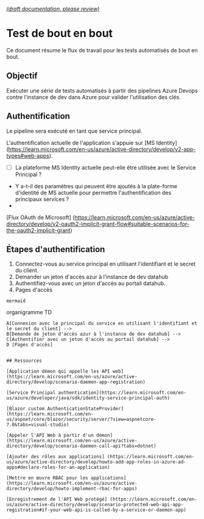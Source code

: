 [_metadata_: remarks]:- "Automatically translated with DeepL. From: /DeveloperGuide/Testing/EndToEnd.md"

[_(draft documentation, please review)_](/DeveloperGuide/Testing/EndToEnd.md)

# Test de bout en bout

Ce document résume le flux de travail pour les tests automatisés de bout en bout.

## Objectif

Exécuter une série de tests automatisés à partir des pipelines Azure Devops contre l'instance de dev dans Azure pour valider l'utilisation des clés.

## Authentification

Le pipeline sera exécuté en tant que service principal.

L'authentification actuelle de l'application s'appuie sur [MS Identity] (https://learn.microsoft.com/en-us/azure/active-directory/develop/v2-app-types#web-apps).

- [ ] La plateforme MS Identity actuelle peut-elle être utilisée avec le Service Principal ?
- Y a-t-il des paramètres qui peuvent être ajoutés à la plate-forme d'identité de MS actuelle pour permettre l'authentification des principaux services ?
-

[Flux OAuth de Microsoft] (https://learn.microsoft.com/en-us/azure/active-directory/develop/v2-oauth2-implicit-grant-flow#suitable-scenarios-for-the-oauth2-implicit-grant)

## Étapes d'authentification

1. Connectez-vous au service principal en utilisant l'identifiant et le secret du client.
1. Demander un jeton d'accès azur à l'instance de dev datahub
1. Authentifiez-vous avec un jeton d'accès au portail datahub.
1. Pages d'accès

``mermaid``

organigramme TD

    A[Connexion avec le principal du service en utilisant l'identifiant et le secret du client] -->
    B[Demande de jeton d'accès azur à l'instance de dev datahub] -->
    C[Authentifier avec un jeton d'accès au portail datahub] -->
    D [Pages d'accès]

```

## Ressources

[Application démon qui appelle les API web] (https://learn.microsoft.com/en-us/azure/active-directory/develop/scenario-daemon-app-registration)

[Service Principal authentication](https://learn.microsoft.com/en-us/azure/developer/java/sdk/identity-service-principal-auth)

[Blazor custom AuthenticationStateProvider](https://learn.microsoft.com/en-us/aspnet/core/blazor/security/server/?view=aspnetcore-7.0&tabs=visual-studio)

[Appeler l'API Web à partir d'un démon] (https://learn.microsoft.com/en-us/azure/active-directory/develop/scenario-daemon-call-api?tabs=dotnet)

[Ajouter des rôles aux applications] (https://learn.microsoft.com/en-us/azure/active-directory/develop/howto-add-app-roles-in-azure-ad-apps#declare-roles-for-an-application)

[Mettre en œuvre RBAC pour les applications] (https://learn.microsoft.com/en-us/azure/active-directory/develop/howto-implement-rbac-for-apps)

[Enregistrement de l'API Web protégé] (https://learn.microsoft.com/en-us/azure/active-directory/develop/scenario-protected-web-api-app-registration#if-your-web-api-is-called-by-a-service-or-daemon-app)
